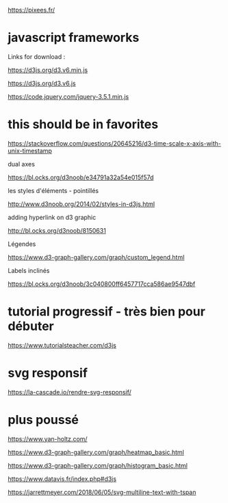 https://pixees.fr/


# javascript frameworks

Links for download :

https://d3js.org/d3.v6.min.js

https://d3js.org/d3.v6.js

https://code.jquery.com/jquery-3.5.1.min.js

# this should be in favorites

https://stackoverflow.com/questions/20645216/d3-time-scale-x-axis-with-unix-timestamp

dual axes

https://bl.ocks.org/d3noob/e34791a32a54e015f57d

les styles d'éléments - pointillés

http://www.d3noob.org/2014/02/styles-in-d3js.html

adding hyperlink on d3 graphic

http://bl.ocks.org/d3noob/8150631

Légendes

https://www.d3-graph-gallery.com/graph/custom_legend.html

Labels inclinés 

https://bl.ocks.org/d3noob/3c040800ff6457717cca586ae9547dbf

# tutorial progressif - très bien pour débuter

https://www.tutorialsteacher.com/d3js

# svg responsif

https://la-cascade.io/rendre-svg-responsif/

# plus poussé

https://www.yan-holtz.com/

https://www.d3-graph-gallery.com/graph/heatmap_basic.html

https://www.d3-graph-gallery.com/graph/histogram_basic.html

https://www.datavis.fr/index.php#d3js

https://jarrettmeyer.com/2018/06/05/svg-multiline-text-with-tspan

